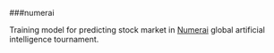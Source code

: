 ###numerai

Training model for predicting stock market in [Numerai](https://numer.ai) global artificial intelligence tournament.